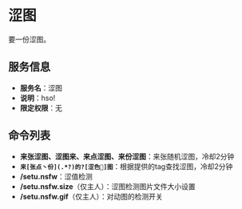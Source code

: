 # 涩图
要一份涩图。

## 服务信息
- **服务名**：涩图
- **说明**：hso!
- **限定权限**：无

## 命令列表
- **来张涩图、涩图来、来点涩图、来份涩图**：来张随机涩图，冷却2分钟
- **`来[张点丶份](.*?)的?[涩色🐍]图`**：根据提供的tag查找涩图，冷却2分钟
- **/setu.nsfw**：涩值检测
- **/setu.nsfw.size**（仅主人）：涩图检测图片文件大小设置
- **/setu.nsfw.gif**（仅主人）：对动图的检测开关
